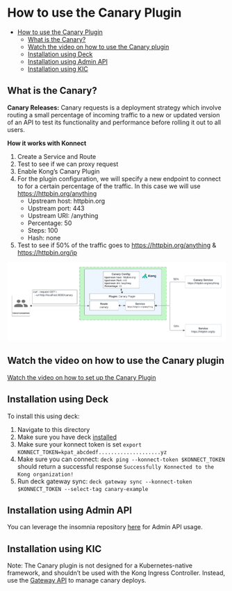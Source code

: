 # How to use the Canary Plugin

- [How to use the Canary Plugin](#how-to-use-the-canary-plugin)
  - [What is the Canary?](#what-is-the-canary)
  - [Watch the video on how to use the Canary plugin](#watch-the-video-on-how-to-use-the-canary-plugin)
  - [Installation using Deck](#installation-using-deck)
  - [Installation using Admin API](#installation-using-admin-api)
  - [Installation using KIC](#installation-using-kic)

## What is the Canary?

**Canary Releases:**  Canary requests is a deployment strategy which involve routing a small percentage of incoming traffic to a new or updated version of an API to test its functionality and performance before rolling it out to all users.

**How it works with Konnect**

1. Create a Service and Route
2. Test to see if we can proxy request
3. Enable Kong’s Canary Plugin
4. For the plugin configuration, we will specify a new endpoint to connect to for a certain percentage of the traffic. In this case we will use https://httpbin.org/anything
   - Upstream host: httpbin.org
   - Upstream port: 443
   - Upstream URI: /anything
   - Percentage: 50
   - Steps: 100
   - Hash: none
5. Test to see if 50% of the traffic goes to https://httpbin.org/anything & https://httpbin.org/ip

![Canary](../../images/Canary.png)

## Watch the video on how to use the Canary plugin

[Watch the video on how to set up the Canary Plugin](https://youtu.be/QGWtFP7BIuw)

## Installation using Deck

To install this using deck:

1. Navigate to this directory
2. Make sure you have deck [installed](https://docs.konghq.com/deck/latest/installation/)
3. Make sure your konnect token is set `export KONNECT_TOKEN=kpat_abcdedf....................yz`
4. Make sure you can connect: `deck ping --konnect-token $KONNECT_TOKEN` should return a successful response `Successfully Konnected to the Kong organization!`
5. Run deck gateway sync: `deck gateway sync --konnect-token $KONNECT_TOKEN --select-tag canary-example`

## Installation using Admin API

You can leverage the insomnia repository [here](https://github.com/irishtek-solutions/kong-konnect-inso) for Admin API usage.

## Installation using KIC

Note: The Canary plugin is not designed for a Kubernetes-native framework, and shouldn’t be used with the Kong Ingress Controller. Instead, use the [Gateway API](https://docs.konghq.com/kubernetes-ingress-controller/latest/concepts/gateway-api/) to manage canary deploys.